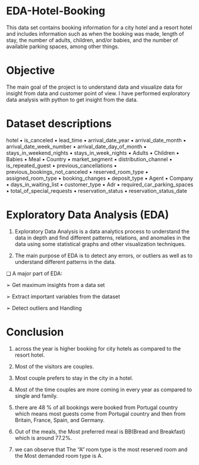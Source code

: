 
# EDA-Hotel-Booking

This data set contains booking information for a city hotel and a resort hotel and includes information such as when the booking was made, length of stay, the  number of adults, children, and/or babies, and the number of available parking spaces, among other things.

# Objective

The main goal of the project is to understand data and visualize data for insight from data and customer point of view. I have performed exploratory data analysis with python to get insight from the data.

# Dataset descriptions

hotel ▪ is_canceled ▪ lead_time ▪ arrival_date_year ▪ arrival_date_month ▪ arrival_date_week_number ▪ arrival_date_day_of_month ▪ stays_in_weekend_nights ▪ stays_in_week_nights ▪ Adults ▪ Children ▪ Babies ▪ Meal ▪ Country ▪ market_segment ▪ distribution_channel
▪ is_repeated_guest ▪ previous_cancellations ▪ previous_bookings_not_canceled ▪ reserved_room_type ▪ assigned_room_type ▪ booking_changes ▪ deposit_type ▪ Agent ▪ Company ▪ days_in_waiting_list ▪ customer_type ▪ Adr ▪ required_car_parking_spaces ▪ total_of_special_requests ▪ reservation_status ▪ reservation_status_date


# Exploratory Data Analysis (EDA)

1) Exploratory Data Analysis is a data analytics process to understand the data in depth and find different patterns, relations, and anomalies in the data using some statistical graphs and other visualization techniques.

2) The main purpose of EDA is to detect any errors, or outliers as well as to 
understand different patterns in the data.

❑ A major part of EDA:

➢ Get maximum insights from a data set

➢ Extract important variables from the dataset

➢ Detect outliers and Handling


# Conclusion

1) across the year is higher booking for city hotels as compared to the resort hotel. 

2) Most of the visitors are couples. 

3) Most couple prefers to stay in the city in a hotel. 

4) Most of the time couples are more coming in every year as compared to single and family. 
 
5) there are 48 % of all bookings were booked from Portugal country which means most guests come from Portugal country and then from Britain, France, Spain, and Germany.

6) Out of the meals, the Most preferred meal is BB(Bread and Breakfast) which is around 77.2%. 

7) we can observe that The “A” room type is the most reserved room and the Most demanded room type is A.




